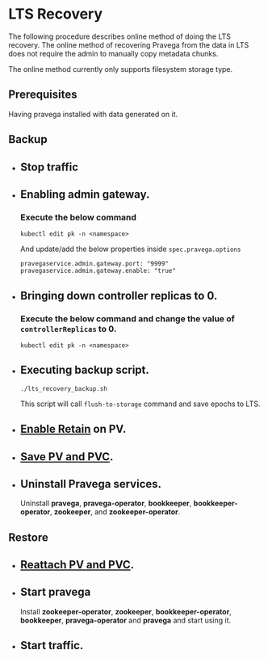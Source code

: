 <!--
Copyright Pravega Authors.

Licensed under the Apache License, Version 2.0 (the "License");
you may not use this file except in compliance with the License.
You may obtain a copy of the License at

    http://www.apache.org/licenses/LICENSE-2.0

Unless required by applicable law or agreed to in writing, software
distributed under the License is distributed on an "AS IS" BASIS,
WITHOUT WARRANTIES OR CONDITIONS OF ANY KIND, either express or implied.
See the License for the specific language governing permissions and
limitations under the License.
-->

# LTS Recovery
The following procedure describes online method of doing the LTS recovery.
The online method of recovering Pravega from the data in LTS does not require the admin to manually copy metadata chunks.

The online method currently only supports filesystem storage type.

## Prerequisites
Having pravega installed with data generated on it.

## Backup
* ## Stop traffic
* ## Enabling admin gateway.
  ### Execute the below command
  ```
  kubectl edit pk -n <namespace>
  ```
  And update/add the below properties inside `spec.pravega.options`
  ```agsl
  pravegaservice.admin.gateway.port: "9999"
  pravegaservice.admin.gateway.enable: "true"
  ```
* ## Bringing down controller replicas to 0.
  ### Execute the below command and change the value of `controllerReplicas` to 0.
  ```
  kubectl edit pk -n <namespace>
  ```  
* ## Executing backup script.
  ```
  ./lts_recovery_backup.sh
  ```
  This script will call `flush-to-storage` command and save epochs to LTS.
* ## [Enable Retain](reattaching-lts.md) on PV.
* ## [Save PV and PVC](reattaching-lts.md).
* ## Uninstall Pravega services.
  Uninstall **pravega**, **pravega-operator**, **bookkeeper**, **bookkeeper-operator**, **zookeeper**, and **zookeeper-operator**.
## Restore
* ## [Reattach PV and PVC](reattaching-lts.md).
* ## Start pravega
  Install **zookeeper-operator**, **zookeeper**, **bookkeeper-operator**, **bookkeeper**, **pravega-operator** and **pravega** and start using it.
* ## Start traffic.